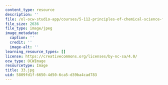 ```yaml
---
content_type: resource
description: ''
file: /ol-ocw-studio-app/courses/5-112-principles-of-chemical-science-fall-2005/5809fd1f66504d506ca5d39ba4cad783_33.jpg
file_size: 2636
file_type: image/jpeg
image_metadata:
  caption: ''
  credit: ''
  image-alt: ''
learning_resource_types: []
license: https://creativecommons.org/licenses/by-nc-sa/4.0/
ocw_type: OCWImage
resourcetype: Image
title: 33.jpg
uid: 5809fd1f-6650-4d50-6ca5-d39ba4cad783
---
```

